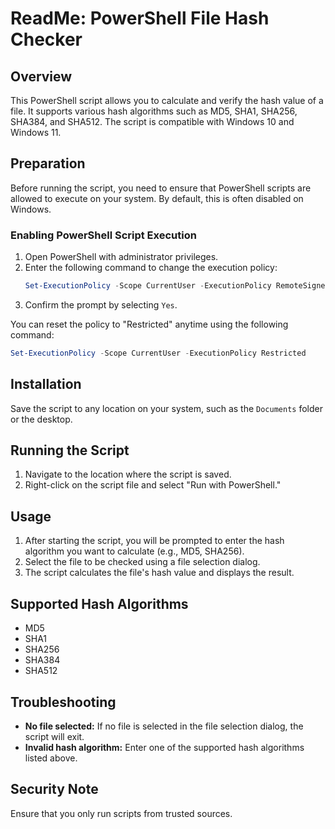 # ReadMe: PowerShell File Hash Checker

## Overview
This PowerShell script allows you to calculate and verify the hash value of a file. It supports various hash algorithms such as MD5, SHA1, SHA256, SHA384, and SHA512. The script is compatible with Windows 10 and Windows 11.

## Preparation
Before running the script, you need to ensure that PowerShell scripts are allowed to execute on your system. By default, this is often disabled on Windows.

### Enabling PowerShell Script Execution
1. Open PowerShell with administrator privileges.
2. Enter the following command to change the execution policy:
   ```powershell
   Set-ExecutionPolicy -Scope CurrentUser -ExecutionPolicy RemoteSigned
   ```
3. Confirm the prompt by selecting `Yes`.

You can reset the policy to "Restricted" anytime using the following command:
```powershell
Set-ExecutionPolicy -Scope CurrentUser -ExecutionPolicy Restricted
```

## Installation
Save the script to any location on your system, such as the `Documents` folder or the desktop.

## Running the Script
1. Navigate to the location where the script is saved.
2. Right-click on the script file and select "Run with PowerShell."

## Usage
1. After starting the script, you will be prompted to enter the hash algorithm you want to calculate (e.g., MD5, SHA256).
2. Select the file to be checked using a file selection dialog.
3. The script calculates the file's hash value and displays the result.

## Supported Hash Algorithms
- MD5
- SHA1
- SHA256
- SHA384
- SHA512

## Troubleshooting
- **No file selected:** If no file is selected in the file selection dialog, the script will exit.
- **Invalid hash algorithm:** Enter one of the supported hash algorithms listed above.

## Security Note
Ensure that you only run scripts from trusted sources.
